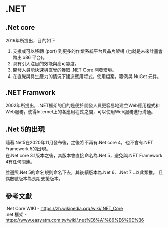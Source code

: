 # .NET
  
## .Net core
  
2016年所提出，目的如下  
  
1. 支援或可以移轉 (port) 到更多的作業系統平台與晶片架構 (也就是未來計畫會跨出 x86 平台)。
2. 具有引人注目的效能與高可靠度。
3. 開發人員能快速與直覺的獲取 .NET Core 開發環境。
4. 在直覺與具生產力的情況下建造應用程式，使用檔案，範例與 NuGet 元件。

## .NET Framwork

2002年所提出，.NET框架的目的是便於開發人員更容易地建立Web應用程式和Web服務，使得Internet上的各應用程式之間，可以使用Web服務進行溝通。

## .Net 5的出現
  
隨著.Net5在2020年11月發布後，之後將不再有.Net core 4，也不會有.NET Framework 5的出現。  
在.Net core 3.1版本之後，其版本會直接命名為.Net 5，避免與.NET Framework 4有任何關連。  
  
並遵照.Net 5的命名規則命名下去，其後續版本為.Net 6、.Net 7 ..以此類推。
且偶數號版本為長期支援版本。

## 參考文獻
.Net Core WIKI -  https://zh.wikipedia.org/wiki/.NET_Core  
.net 框架 - https://www.easyatm.com.tw/wiki/.net%E6%A1%86%E6%9E%B6  

